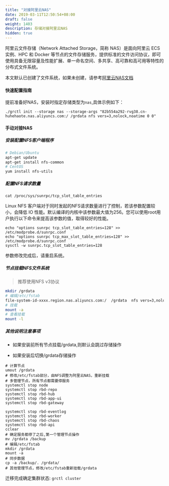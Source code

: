 ```yaml
---
title: "对接阿里云NAS"
date: 2019-03-11T12:50:54+08:00
draft: false
weight: 1403
description: 存储对接阿里云NAS
hidden: true
---
```


阿里云文件存储（Network Attached Storage，简称 NAS）是面向阿里云 ECS 实例、HPC 和 Docker 等节点的文件存储服务，提供标准的文件访问协议，即可使用具备无限容量及性能扩展、单一命名空间、多共享、高可靠和高可用等特性的分布式文件系统。

本文默认已创建了文件系统，如果未创建，请参考[阿里云NAS文档](https://help.aliyun.com/document_detail/27526.html)

#### 快速配置指南

提前准备好NAS，安装时指定存储类型为`nas`,具体示例如下：

```
./grctl init --storage nas --storage-args "82b554a292-rvg38.cn-huhehaote.nas.aliyuncs.com:/ /grdata nfs vers=3,nolock,noatime 0 0"
```

#### 手动对接NAS

##### 安装配置NFS客户端程序

```bash
# Debian/Ubuntu
apt-get update
apt-get install nfs-common
# CentOS
yum install nfs-utils
```

##### 配置NFS请求数量

```
cat /proc/sys/sunrpc/tcp_slot_table_entries
```


Linux NFS 客户端对于同时发起的NFS请求数量进行了控制，若该参数配置较小，会降低 IO 性能。默认编译的内核中该参数最大值为256。您可以使用root用户执行以下命令来提高该参数的值，取得较好的性能。


```
echo "options sunrpc tcp_slot_table_entries=128" >> /etc/modprobe.d/sunrpc.conf
echo "options sunrpc tcp_max_slot_table_entries=128" >>  /etc/modprobe.d/sunrpc.conf
sysctl -w sunrpc.tcp_slot_table_entries=128
```

参数修改完成后，请重启系统。

##### 节点挂载NFS文件系统

> 推荐使用NFS v3协议

```bash
mkdir /grdata
# 编辑/etc/fstab
file-system-id-xxxx.region.nas.aliyuncs.com:/  /grdata  nfs vers=3,nolock,noatime,proto=tcp,rsize=1048576,wsize=1048576,hard,timeo=600,retrans=2,noresvport   0 0
# 挂载
mount -a
# 查看挂载
mount -l
```

##### 其他说明注意事项

- 如果安装前所有节点挂载/grdata,则默认会跳过存储操作

- 如果安装后切换/grdata存储操作

```
# 计算节点
umout /grdata
# 修改/etc/fstab部分，由NFS调整为阿里云NAS，重新挂载
# 多管理节点，所有节点都需要停服务
systemctl stop node
systemctl stop rbd-repo
systemctl stop rbd-hub
systemctl stop rbd-app-ui
systemctl stop rbd-gateway

systemctl stop rbd-eventlog
systemctl stop rbd-worker
systemctl stop rbd-chaos
systemctl stop rbd-api
cclear
# 确定服务都停了之后,第一个管理节点操作
mv /grdata /backup
# 编辑/etc/fstab
mkdir /grdata
mount -a 
# 同步数据
cp -a /backup/. /grdata/
# 其他管理节点，修改/etc/fstab重新挂载/grdata
```

迁移完成确定集群状态: `grctl cluster`